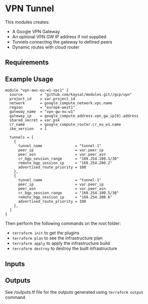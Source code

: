 # VPN Tunnel

This modules creates:
- A Google VPN Gateway
- An optional VPN GW IP address if not supplied
- Tunnels connecting the gateway to defined peers
- Dynamic routes with cloud router

## Requirements

## Example Usage

```hcl
module "vpn-aws-eu-w1-vpc1" {
  source        = "github.com/kaysal/modules.git//gcp/vpn"
  project_id    = var.project_id
  network       = google_compute_network.vpc.name
  region        = "europe-west1"
  gateway_name  = "vpn-gw-eu-w1"
  gateway_ip    = google_compute_address.vpn_gw_ip[0].address
  shared_secret = var.psk
  cr_name       = google_compute_router.cr_eu_w1.name
  ike_version   = 1

  tunnels = [
    {
      tunnel_name               = "tunnel-1"
      peer_ip                   = var.peer_ip
      peer_asn                  = var.peer_asn
      cr_bgp_session_range      = "169.254.100.1/30"
      remote_bgp_session_ip     = "169.254.200.2"
      advertised_route_priority = 100
    },
    {
      tunnel_name               = "tunnel-1"
      peer_ip                   = var.peer_ip
      peer_asn                  = var.peer_asn
      cr_bgp_session_range      = "169.254.100.5/30"
      remote_bgp_session_ip     = "169.254.200.6"
      advertised_route_priority = 100
    },
  ]
}
```

Then perform the following commands on the root folder:

- `terraform init` to get the plugins
- `terraform plan` to see the infrastructure plan
- `terraform apply` to apply the infrastructure build
- `terraform destroy` to destroy the built infrastructure

## Inputs


## Outputs
See /outputs.tf file for the outputs generated using `terraform output` command
